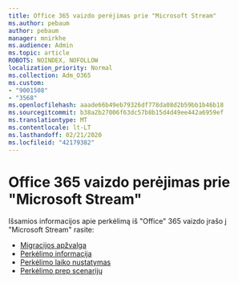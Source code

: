 ```yaml
---
title: Office 365 vaizdo perėjimas prie "Microsoft Stream"
ms.author: pebaum
author: pebaum
manager: mnirkhe
ms.audience: Admin
ms.topic: article
ROBOTS: NOINDEX, NOFOLLOW
localization_priority: Normal
ms.collection: Adm_O365
ms.custom:
- "9001508"
- "3568"
ms.openlocfilehash: aaade66b49eb79326df778da08d2b59bb1b46b18
ms.sourcegitcommit: b38a2b27006f63dc57b8b15d4d49ee442a6959ef
ms.translationtype: MT
ms.contentlocale: lt-LT
ms.lasthandoff: 02/21/2020
ms.locfileid: "42179382"
---
```

# <a name="office-365-video-transition-to-microsoft-stream"></a>Office 365 vaizdo perėjimas prie "Microsoft Stream"

Išsamios informacijos apie perkėlimą iš "Office" 365 vaizdo įrašo į "Microsoft Stream" rasite:

- [Migracijos apžvalga](https://docs.microsoft.com/en-us/stream/migrate-from-office-365)
- [Perkėlimo informacija](https://docs.microsoft.com/en-us/stream/migration-experience)
- [Perkėlimo laiko nustatymas](https://docs.microsoft.com/en-us/stream/migration-o365video-timing-setting)
- [Perkėlimo prep scenarijų](https://docs.microsoft.com/en-us/stream/migration-o365video-prep)

